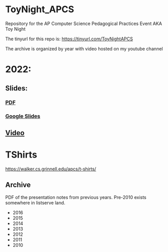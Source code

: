 # ToyNight_APCS
Repository for the AP Computer Science Pedagogical Practices Event AKA Toy Night

The tinyurl for this repo is: https://tinyurl.com/ToyNightAPCS

The archive is organized by year with video hosted on my youtube channel
# 2022: 
## Slides: 
### [PDF](https://github.com/CodyHenrichsen-CTEC/ToyNight_APCS/blob/main/files/APCSA_Toy_Night_2022.pdf)
### [Google Slides](https://docs.google.com/presentation/d/1ptN7emo1ckyor7ScCcnvzjSNEExKpTAWTm-5JAV3UMA/edit?usp=sharing)
## [Video](https://youtu.be/e0nVELgrTIA) 

# TShirts
https://walker.cs.grinnell.edu/apcs/t-shirts/

## Archive
PDF of the presentation notes from previous years. Pre-2010 exists somewhere in listserve land.
* 2016
* 2015
* 2014
* 2013
* 2012
* 2011
* 2010

